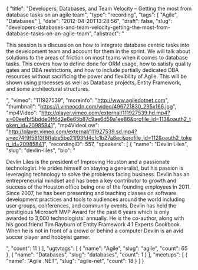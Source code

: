 {
  "title": "Developers, Databases, and Team Velocity – Getting the most from database tasks on an agile team",
  "type": "recording",
  "tags": [
    "Agile",
    "Databases"
  ],
  "date": "2012-04-20T13:28:56",
  "draft": false,
  "slug": "developers-databases-and-team-velocity-getting-the-most-from-database-tasks-on-an-agile-team",
  "abstract": "<p>This session is a discussion on how to integrate database centric tasks into the development team and account for them in the sprint. We will talk about solutions to the areas of friction on most teams when it comes to database tasks. This covers how to define done for ORM usage, how to satisfy quality gates and DBA restrictions, and how to include partially dedicated DBA resources without sacrificing the power and flexibility of Agile. This will be shown using processes as well as Database projects, Entity Framework, and some architectural structures.</p>",
  "vimeo": "111927539",
  "moreinfo": "http://www.agiledotnet.com",
  "thumbnail": "https://i.vimeocdn.com/video/496721830_295x166.jpg",
  "mp4Video": "http://player.vimeo.com/external/111927539.hd.mp4?s=00eefbf5bdde0ff6d2e6e65b87c9ae6d59a1ee86&profile_id=113&oauth2_token_id=20985841",
  "mp4VideoLow": "http://player.vimeo.com/external/111927539.sd.mp4?s=ec74f9f5813f8ffabe5be21f93fd4cfc1b27a8ec&profile_id=112&oauth2_token_id=20985841",
  "recordingID": 557,
  "speakers": [
    {
      "name": "Devlin Liles",
      "slug": "devlin-liles",
      "bio": "<p>Devlin Liles is the president of Improving Houston and a passionate technologist. He prides himself on staying a generalist, but his passion is leveraging technology to solve the problems facing business. Devlin has an entrepreneurial mindset and has been a key contributor to growth and success of the Houston office being one of the founding employees in 2011. Since 2007, he has been presenting and teaching classes on software development practices and tools to audiences around the world including user groups, conferences, and community events. Devlin has held the prestigious Microsoft MVP Award for the past 6 years which is only awarded to 3,000 technologists' annually. He is the co-author, along with his good friend Tim Rayburn of Entity Framework 4.1 Experts Cookbook. When he is not in front of a crowd or behind a computer Devlin is an avid soccer player and hobbyist gamer.</p>",
      "count": 11
    }
  ],
  "ugtvtags": [
    {
      "name": "Agile",
      "slug": "agile",
      "count": 65
    },
    {
      "name": "Databases",
      "slug": "databases",
      "count": 1
    }
  ],
  "meetups": [
    {
      "name": "Agile .NET",
      "slug": "agile-net",
      "count": 18
    }
  ]
}